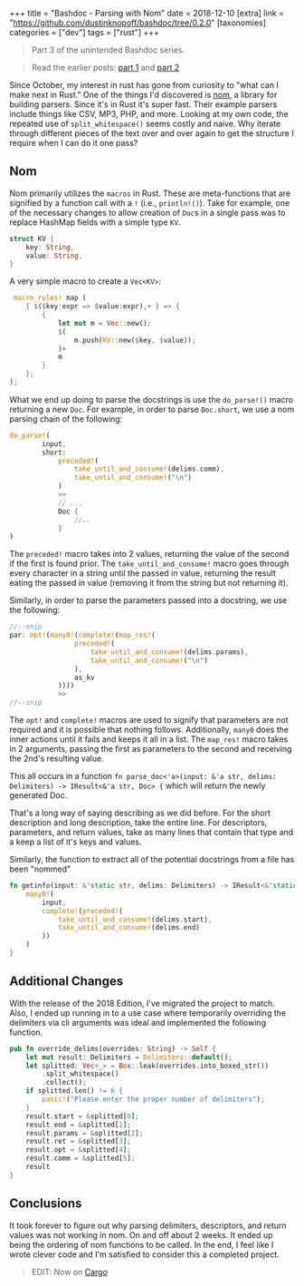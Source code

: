 +++
title = "Bashdoc - Parsing with Nom"
date = 2018-12-10
[extra]
link = "https://github.com/dustinknopoff/bashdoc/tree/0.2.0"
[taxonomies]
categories = ["dev"]
tags = ["rust"]
+++

> Part 3 of the unintended Bashdoc series.

> Read the earlier posts: [part 1](@/posts/bashdoc.md) and [part 2](@/posts/bashdoc2.md)

Since October, my interest in rust has gone from curiosity to "what can I make next in Rust." One of the things I'd discovered is [nom](https://crates.io/crates/nom), a library for building parsers. Since it's in Rust it's super fast. Their example parsers include things like CSV, MP3, PHP, and more. Looking at my own code, the repeated use of `split_whitespace()` seems costly and naive. Why iterate through different pieces of the text over and over again to get the structure I require when I can do it one pass?

## Nom

Nom primarily utilizes the `macros` in Rust. These are meta-functions that are signified by a function call with a `!` (i.e., `println!()`). Take for example, one of the necessary changes to allow creation of `Doc`s in a single pass was to replace HashMap fields with a simple type `KV`.

```rust
struct KV {
    key: String,
    value: String,
}
```

A very simple macro to create a `Vec<KV>`:

```rust
 macro_rules! map (
    { $($key:expr => $value:expr),+ } => {
        {
            let mut m = Vec::new();
            $(
                m.push(KV::new($key, $value));
            )+
            m
        }
    };
);
```

What we end up doing to parse the docstrings is use the `do_parse!()` macro returning a new `Doc`. For example, in order to parse `Doc.short`, we use a nom parsing chain of the following:

```rust
do_parse!(
        input,
        short:
            preceded!(
                take_until_and_consume!(delims.comm),
                take_until_and_consume!("\n")
            )
            >>
            // ...
            Doc {
                //..
            }
)
```

The `preceded!` macro takes into 2 values, returning the value of the second if the first is found prior. The `take_until_and_consume!` macro goes through every character in a string until the passed in value, returning the result eating the passed in value (removing it from the string but not returning it).

Similarly, in order to parse the parameters passed into a docstring, we use the following:

```rust
//--snip
par: opt!(many0!(complete!(map_res!(
                preceded!(
                    take_until_and_consume!(delims.params),
                    take_until_and_consume!("\n")
                ),
                as_kv
            ))))
            >>
//--snip
```

The `opt!` and `complete!` macros are used to signify that parameters are not required and it is possible that nothing follows. Additionally, `many0` does the inner actions until it fails and keeps it all in a list. The `map_res!` macro takes in 2 arguments, passing the first as parameters to the second and receiving the 2nd's resulting value.

This all occurs in a function `fn parse_doc<'a>(input: &'a str, delims: Delimiters) -> IResult<&'a str, Doc> {` which will return the newly generated Doc.

That's a long way of saying describing as we did before. For the short description and long description, take the entire line. For descriptors, parameters, and return values, take as many lines that contain that type and a keep a list of it's keys and values.

Similarly, the function to extract all of the potential docstrings from a file has been "nommed"

```rust
fn getinfo(input: &'static str, delims: Delimiters) -> IResult<&'static str, Vec<&'static str>> {
    many0!(
        input,
        complete!(preceded!(
            take_until_and_consume!(delims.start),
            take_until_and_consume!(delims.end)
        ))
    )
}
```

## Additional Changes

With the release of the 2018 Edition, I've migrated the project to match. Also, I ended up running in to a use case where temporarily overriding the delimiters via cli arguments was ideal and implemented the following function.

```rust
pub fn override_delims(overrides: String) -> Self {
    let mut result: Delimiters = Delimiters::default();
    let splitted: Vec<_> = Box::leak(overrides.into_boxed_str())
        .split_whitespace()
        .collect();
    if splitted.len() != 6 {
        panic!("Please enter the proper number of delimiters");
    }
    result.start = &splitted[0];
    result.end = &splitted[1];
    result.params = &splitted[2];
    result.ret = &splitted[3];
    result.opt = &splitted[4];
    result.comm = &splitted[5];
    result
}
```

## Conclusions

It took forever to figure out why parsing delimiters, descriptors, and return values was not working in nom. On and off about 2 weeks. It ended up being the ordering of nom functions to be called. In the end, I feel like I wrote clever code and I'm satisfied to consider this a completed project.

> EDIT: Now on [Cargo](https://www.crates.io/crates/bashdoc)

